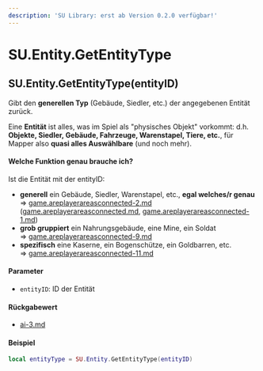 ```yaml
---
description: 'SU Library: erst ab Version 0.2.0 verfügbar!'
---
```


# SU.Entity.GetEntityType

## SU.Entity.GetEntityType(entityID)

Gibt den **generellen Typ** (Gebäude, Siedler, etc.) der angegebenen Entität zurück.

Eine **Entität** ist alles, was im Spiel als "physisches Objekt" vorkommt: d.h. **Objekte, Siedler, Gebäude, Fahrzeuge, Warenstapel, Tiere, etc.**, für Mapper also **quasi alles Auswählbare** (und noch mehr).



#### Welche Funktion genau brauche ich?

Ist die Entität mit der entityID:

* **generell** ein Gebäude, Siedler, Warenstapel, etc., **egal welches/r genau**\
  ⇒ [game.areplayerareasconnected-2.md](game.areplayerareasconnected-2.md "mention") ([game.areplayerareasconnected.md](game.areplayerareasconnected.md "mention"), [game.areplayerareasconnected-1.md](game.areplayerareasconnected-1.md "mention"))
* **grob gruppiert** ein Nahrungsgebäude, eine Mine, ein Soldat\
  ⇒ [game.areplayerareasconnected-9.md](game.areplayerareasconnected-9.md "mention")
* **spezifisch** eine Kaserne, ein Bogenschütze, ein Goldbarren, etc.\
  ⇒ [game.areplayerareasconnected-11.md](game.areplayerareasconnected-11.md "mention")



#### Parameter

* `entityID`: ID der Entität

#### Rückgabewert

* [ai-3.md](../../su-api-enums/ai-3.md "mention")

#### Beispiel

```lua
local entityType = SU.Entity.GetEntityType(entityID)
```
